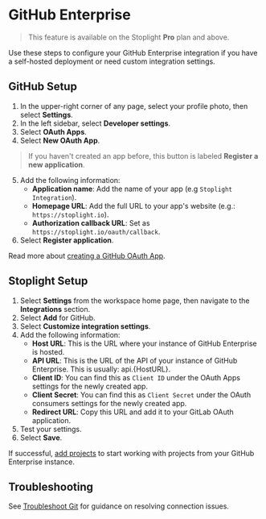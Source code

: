 # GitHub Enterprise

> This feature is available on the Stoplight **Pro** plan and above.

Use these steps to configure your GitHub Enterprise integration if you have a self-hosted deployment or need custom integration settings.

## GitHub Setup

1. In the upper-right corner of any page, select your profile photo, then select **Settings**.
2. In the left sidebar, select **Developer settings**.
3. Select  **OAuth Apps**.
4. Select **New OAuth App**.
> If you haven't created an app before, this button is labeled  **Register a new application**.
5. Add the following information:
   * **Application name**: Add the name of your app (e.g `Stoplight Integration`).
   * **Homepage URL**: Add the full URL to your app's website (e.g.: `https://stoplight.io`).
   * **Authorization callback URL**: Set as `https://stoplight.io/oauth/callback`.
6. Select **Register application**.

Read more about [creating a GitHub OAuth App](https://developer.github.com/apps/building-oauth-apps/creating-an-oauth-app/).

## Stoplight Setup

1. Select **Settings** from the workspace home page, then navigate to the **Integrations** section.
2. Select **Add** for GitHub.
3. Select **Customize integration settings**.
4. Add the following information:
   - **Host URL**: This is the URL where your instance of GitHub Enterprise is hosted.
   - **API URL**: This is the URL of the API of your instance of GitHub Enterprise. This is usually: api.{HostURL}.
   - **Client ID**: You can find this as `Client ID` under the OAuth Apps settings for the newly created app.
   - **Client Secret**: You can find this as `Client Secret` under the OAuth consumers settings for the newly created app.
   - **Redirect URL**: Copy this URL and add it to your GitLab OAuth application.
5. Test your settings.
6. Select **Save**.

If successful, [add projects](../../7.-projects/adding-projects.md) to start working with projects from your GitHub Enterprise instance.

## Troubleshooting

See [Troubleshoot Git](f-troubleshoot-git.md) for guidance on resolving connection issues. 
